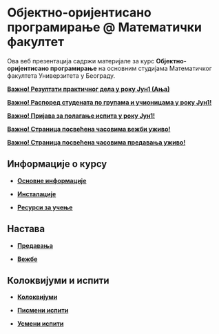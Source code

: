 # Објектно-оријентисано програмирање @ Математички факултет

Ова веб презентација садржи материјале за курс **Објектно-оријентисано програмирање** на основним студијама Математичког факултета Универзитета у Београду.

**[Важно! Резултати практичног дела у року Јун1 (Ања)](/pismeni-ispiti/info/README.md)**

**[Важно! Распоред студената по групама и учионицама у року Јун1!](/pismeni-ispiti/info/README.md)**

**[Важно! Пријава за полагање испита у року Јун1!](/pismeni-ispiti/info/README.md)**

**[Важно! Страница посвећена часовима вежби уживо!](/vezbe/info/README.md)**

**[Важно! Страница посвећена часовима предавања уживо!](/predavanja/info/README.md)**

<!-- **[Важно! Вежбе ће бити реализована преко система за учење на даљину!](/vezbe/info/README.md)** -->

<!-- **[Важно! Надокнада вежби за групу 2РЛ1А, 10. и 11. март 2020.](/vezbe/info/README.md)** -->

<!-- **[Важно! Промена термина вежби за групу 2РЛ1Б, 11. март 2020.](/vezbe/info/README.md)** -->

<!-- **[Важно! Отказана предавања за 2. март 2020.](/predavanja/info/README.md)** -->

## Информације о курсу

* **[Основне информације](/informacije/README.md)**

* **[Инсталације](/INSTALACIJE.md)**

* **[Ресурси за учење](/RESURSI-ZA-UCENJE.md)**

## Настава

* **[Предавања](/predavanja/README.md)**

* **[Вежбе](/vezbe/README.md)**

## Колоквијуми и испити

* **[Колоквијуми](/kolokvijumi/README.md)**

* **[Писмени испити](/pismeni-ispiti/README.md)**

* **[Усмени испити](/usmeni-ispiti/README.md)**
